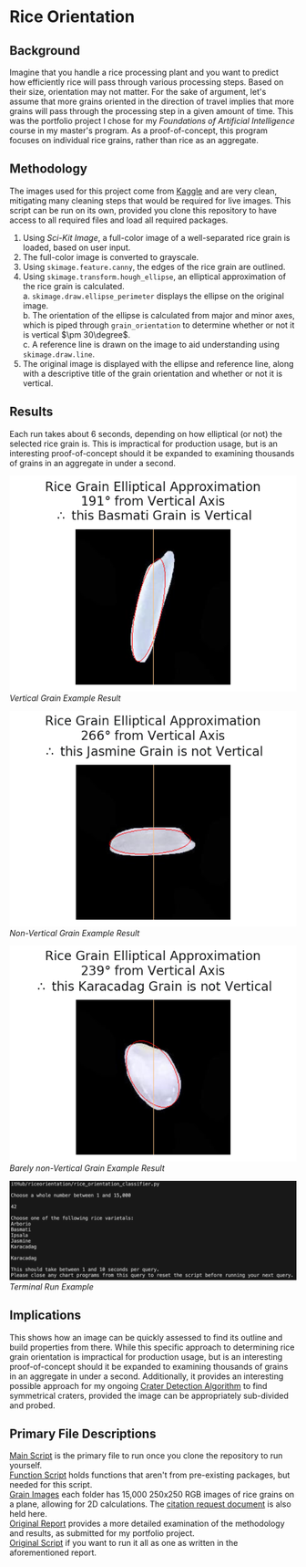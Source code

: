 # Rice Orientation

## Background
Imagine that you handle a rice processing plant and you want to predict how efficiently rice will pass through various processing steps. Based on their size, orientation may not matter. For the sake of argument, let's assume that more grains oriented in the direction of travel implies that more grains will pass through the processing step in a given amount of time. This was the portfolio project I chose for my _Foundations of Artificial Intelligence_ course in my master's program. As a proof-of-concept, this program focuses on individual rice grains, rather than rice as an aggregate.

## Methodology
The images used for this project come from [Kaggle](https://www.kaggle.com/datasets/muratkokludataset/rice-image-dataset) and are very clean, mitigating many cleaning steps that would be required for live images. This script can be run on its own, provided you clone this repository to have access to all required files and load all required packages.

1. Using _Sci-Kit Image_, a full-color image of a well-separated rice grain is loaded, based on user input.
2. The full-color image is converted to grayscale.
3. Using `skimage.feature.canny`, the edges of the rice grain are outlined.
4. Using `skimage.transform.hough_ellipse`, an elliptical approximation of the rice grain is calculated. \
    a. `skimage.draw.ellipse_perimeter` displays the ellipse on the original image. \
    b. The orientation of the ellipse is calculated from major and minor axes, which is piped through `grain_orientation` to determine whether or not it is vertical $\pm 30\degree$. \
	c. A reference line is drawn on the image to aid understanding using `skimage.draw.line`. 
5. The original image is displayed with the ellipse and reference line, along with a descriptive title of the grain orientation and whether or not it is vertical.


## Results
Each run takes about 6 seconds, depending on how elliptical (or not) the selected rice grain is. This is impractical for production usage, but is an interesting proof-of-concept should it be expanded to examining thousands of grains in an aggregate in under a second.


![Vertical Grain Example](https://github.com/davidmvermillion/riceorientation/blob/main/Results/Basmati_1.png)\
*Vertical Grain Example Result*
 
 
![Non-Vertical Grain Example](https://github.com/davidmvermillion/riceorientation/blob/main/Results/Jasmine_1.png) \
 *Non-Vertical Grain Example Result*
   
   
   
![Barely non-Vertical Grain Example](https://github.com/davidmvermillion/riceorientation/blob/main/Results/Karacadag_10.png) \
*Barely non-Vertical Grain Example Result*
 
 
 
![Terminal Run Example](https://github.com/davidmvermillion/riceorientation/blob/working/Results/Terminal%20Sample.png) 
*Terminal Run Example*

## Implications
This shows how an image can be quickly assessed to find its outline and build properties from there. While this specific approach to determining rice grain orientation is impractical for production usage, but is an interesting proof-of-concept should it be expanded to examining thousands of grains in an aggregate in under a second. Additionally, it provides an interesting possible approach for my ongoing [Crater Detection Algorithm](https://github.com/davidmvermillion/MarsComputerVision) to find symmetrical craters, provided the image can be appropriately sub-divided and probed.

## Primary File Descriptions
[Main Script](https://github.com/davidmvermillion/riceorientation/blob/working/rice_orientation_classifier.py) is the primary file to run once you clone the repository to run yourself. \
[Function Script](https://github.com/davidmvermillion/riceorientation/blob/working/functions.py) holds functions that aren't from pre-existing packages, but needed for this script. \
[Grain Images](https://github.com/davidmvermillion/riceorientation/tree/working/Rice_Image_Dataset) each folder has 15,000 250x250 RGB images of rice grains on a plane, allowing for 2D calculations. The [citation request document](https://github.com/davidmvermillion/riceorientation/blob/working/Rice_Image_Dataset/Rice_Citation_Request.txt) is also held here. \
[Original Report](https://github.com/davidmvermillion/riceorientation/blob/main/Results/CSC510_Module8_Portfolio_Vermillion_David_Itr2.pdf) provides a more detailed examination of the methodology and results, as submitted for my portfolio project. \
[Original Script](https://github.com/davidmvermillion/riceorientation/blob/working/rice_orientation_classifier_original_script.py) if you want to run it all as one as written in the aforementioned report.

